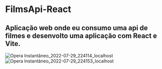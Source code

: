 # FilmsApi-React
 Aplicação web onde eu consumo uma api de filmes e desenvolto uma aplicação com React e Vite.
--
![Opera Instantâneo_2022-07-29_224114_localhost](https://user-images.githubusercontent.com/104230562/181865976-a2bee492-1015-45d9-8806-5dabdf067e31.png)
<br>
![Opera Instantâneo_2022-07-29_224153_localhost](https://user-images.githubusercontent.com/104230562/181865987-926ad5b5-0a3a-41a7-bf36-61d2bc4c7341.png)
